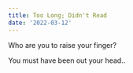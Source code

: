 ```yaml
---
title: Too Long; Didn't Read
date: '2022-03-12'
---
```


Who are you to raise your finger?

You must have been out your head..